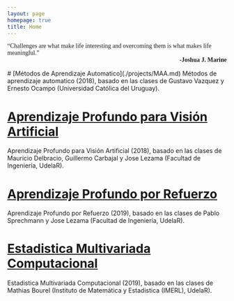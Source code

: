 ```yaml
---
layout: page
homepage: true
title: Home
---
```


<p style="font-family: computerModern;">
“Challenges are what make life interesting and overcoming them is what makes life meaningful.”
<span style="text-align: right; font-weight: bold;display: block;">-Joshua J. Marine</span>
</p>
# [Métodos de Aprendizaje Automatico](./projects/MAA.md)
Métodos de aprendizaje automatico (2018), basado en las clases de Gustavo Vazquez y Ernesto Ocampo (Universidad Católica del Uruguay).

# [Aprendizaje Profundo para Visión Artificial](./projects/DLV.md)
Aprendizaje Profundo para Visión Artificial (2018), basado en las clases de Mauricio Delbracio, Guillermo Carbajal y Jose Lezama (Facultad de Ingeniería, UdelaR).

# [Aprendizaje Profundo por Refuerzo](./projects/DRL.md)
Aprendizaje Profundo por Refuerzo (2019), basado en las clases de Pablo Sprechmann y Jose Lezama (Facultad de Ingeniería, UdelaR).

# [Estadistica Multivariada Computacional](./projects/EMC.md)
Estadistica Multivariada Computacional (2019), basado en las clases de Mathias Bourel (Instituto de Matemática y Estadistica (IMERL), UdelaR).
